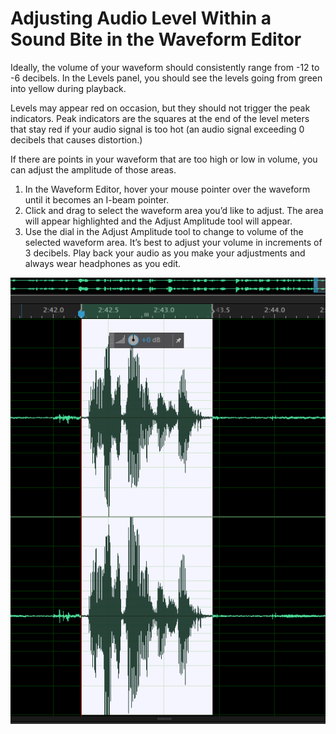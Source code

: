 # Adjusting Audio Level Within a Sound Bite in the Waveform Editor

Ideally, the volume of your waveform should consistently range from -12 to -6 decibels. In the Levels panel, you should see the levels going from green into yellow during playback.

Levels may appear red on occasion, but they should not trigger the peak indicators. Peak indicators are the squares at the end of the level meters that stay red if your audio signal is too hot \(an audio signal exceeding 0 decibels that causes distortion.\)

If there are points in your waveform that are too high or low in volume, you can adjust the amplitude of those areas.

1. In the Waveform Editor, hover your mouse pointer over the waveform until it becomes an I-beam pointer. 
2. Click and drag to select the waveform area you’d like to adjust. The area will appear highlighted and the Adjust Amplitude tool will appear.
3. Use the dial in the Adjust Amplitude tool to change to volume of the selected waveform area. It’s best to adjust your volume in increments of 3 decibels. Play back your audio as you make your adjustments and always wear headphones as you edit.

![Adjusting audio level within a sound bite.](/assets/adjusting-audio-level.png)
